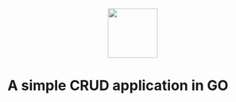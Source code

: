 <h1 align="center">
  <img src="https://github.com/viniciusbls9/movie-golang/blob/master/.github/golang.png" height="100" />
</h1>

<h1>
A simple CRUD application in GO
</h1>
